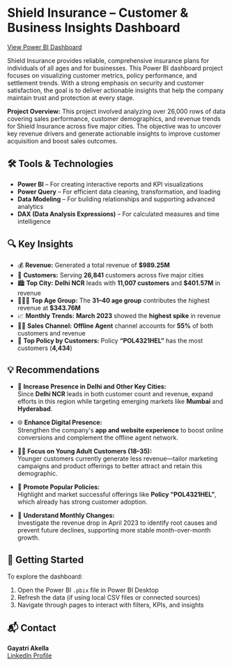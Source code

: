 # Shield Insurance – Customer & Business Insights Dashboard

[View Power BI Dashboard](https://app.powerbi.com/links/erawLRviMw?ctid=c6e549b3-5f45-4032-aae9-d4244dc5b2c4&pbi_source=linkShare)


Shield Insurance provides reliable, comprehensive insurance plans for individuals of all ages and for businesses. This Power BI dashboard project focuses on visualizing customer metrics, policy performance, and settlement trends. With a strong emphasis on security and customer satisfaction, the goal is to deliver actionable insights that help the company maintain trust and protection at every stage.

**Project Overview:**
This project involved analyzing over 26,000 rows of data covering sales performance, customer demographics, and revenue trends for Shield Insurance across five major cities.
The objective was to uncover key revenue drivers and generate actionable insights to improve customer acquisition and boost sales outcomes.

## 🛠 Tools & Technologies

- **Power BI** – For creating interactive reports and KPI visualizations  
- **Power Query** – For efficient data cleaning, transformation, and loading  
- **Data Modeling** – For building relationships and supporting advanced analytics  
- **DAX (Data Analysis Expressions)** – For calculated measures and time intelligence

## 🔍 Key Insights

- 💰 **Revenue:** Generated a total revenue of **$989.25M**
- 👥 **Customers:** Serving **26,841** customers across five major cities
- 🏙️ **Top City:** **Delhi NCR** leads with **11,007 customers** and **$401.57M** in revenue
- 👨‍👩‍👧 **Top Age Group:** The **31–40 age group** contributes the highest revenue at **$343.76M**
- 📈 **Monthly Trends:** **March 2023** showed the **highest spike** in revenue
- 🧑‍💼 **Sales Channel:** **Offline Agent** channel accounts for **55%** of both customers and revenue
- 📄 **Top Policy by Customers:** Policy **“POL4321HEL”** has the most customers (**4,434**)

## 💡 Recommendations

- 📍 **Increase Presence in Delhi and Other Key Cities:**  
  Since **Delhi NCR** leads in both customer count and revenue, expand efforts in this region while targeting emerging markets like **Mumbai** and **Hyderabad**.

- 🌐 **Enhance Digital Presence:**  
  Strengthen the company's **app and website experience** to boost online conversions and complement the offline agent network.

- 🧑‍💻 **Focus on Young Adult Customers (18–35):**  
  Younger customers currently generate less revenue—tailor marketing campaigns and product offerings to better attract and retain this demographic.

- 📢 **Promote Popular Policies:**  
  Highlight and market successful offerings like **Policy “POL4321HEL”**, which already has strong customer adoption.

- 📅 **Understand Monthly Changes:**  
  Investigate the revenue drop in April 2023 to identify root causes and prevent future declines, supporting more stable month-over-month growth.


## 🚀 Getting Started

To explore the dashboard:
1. Open the Power BI `.pbix` file in Power BI Desktop  
2. Refresh the data (if using local CSV files or connected sources)  
3. Navigate through pages to interact with filters, KPIs, and insights

## 📬 Contact

**Gayatri Akella**  
[LinkedIn Profile](https://www.linkedin.com/in/gayatri-akella)  


   
